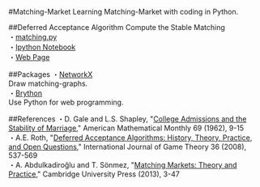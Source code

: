 #Matching-Market
Learning Matching-Market with coding in Python.  

##Deferred Acceptance Algorithm
Compute the Stable Matching  
・[matching.py](https://github.com/yoshimasaogawa/Matching-Theory/blob/master/matching.py)  
・[Ipython Notebook](http://nbviewer.ipython.org/github/yoshimasaogawa/Matching-Theory/blob/master/marriage.ipynb)  
・[Web Page](https://yoshimasaogawa.github.io/marriage/index.html)  
  
##Packages
・[NetworkX](https://networkx.github.io/)  
Draw matching-graphs.   
・[Brython](http://www.brython.info/)  
Use Python for web programming.  
  
##References
・D. Gale and L.S. Shapley, "[College Admissions and the Stability of Marriage](http://www.jstor.org/stable/2312726?seq=1#page_scan_tab_contents)," American Mathematical Monthly 69 (1962), 9-15  
・A.E. Roth, "[Deferred Acceptance Algorithms: History, Theory, Practice, and Open Questions](http://link.springer.com/article/10.1007/s00182-008-0117-6)," International Journal of Game Theory 36 (2008), 537-569  
・A. Abdulkadiroğlu and T. Sönmez, "[Matching Markets: Theory and Practice](http://ebooks.cambridge.org/chapter.jsf?bid=CBO9781139060011&cid=CBO9781139060011A010&tabName=Chapter)," Cambridge University Press (2013), 3-47  
